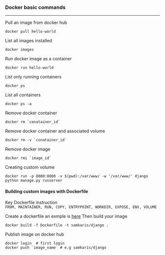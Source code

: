 ### Docker basic commands

---

Pull an image from docker hub

```
docker pull hello-world
```

List all images installed

```
docker images
```

Run docker image as a container

```
docker run hello-world
```

List only running containers

```
docker ps
```

List all containers

```
docker ps -a
```

Remove docker container

```
docker rm `conatainer_id`
```

Remove docker container and associated volume

```
docker rm -v `conatainer_id`
```

Remove docker image

```
docker rmi `image_id`
```

Creating custom volume

```
docker run -p 8080:8000 -v $(pwd):/var/www/ -w '/var/www/' django python manage.py runserver
```

#### Building custom images with Dockerfile

Key Dockerfile instruction  
`FROM, MAINTAINER, RUN, COPY, ENTRYPOINT, WORKDIR, EXPOSE, ENV, VOLUME`

Create a dockerfile an exmple is [here](./Dockerfile)
Then build your image

```
docker build -f Dockerfile -t samkaris/django .
```

Publish image on docker hub

```
docker login  # first login
docker push `image_name` # e.g samkaris/django
```
